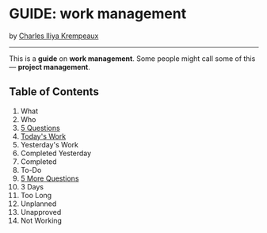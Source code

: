 # GUIDE: work management

by [Charles Iliya Krempeaux](http://changelog.ca/)

---

This is a **guide** on **work management**.
Some people might call some of this — **project management**.

## Table of Contents

1. What
2. Who
2. [5 Questions](chapters/5_questions/README.md)
3. [Today's Work](chapters/todays_work/README.md)
4. Yesterday's Work
5. Completed Yesterday
6. Completed
7. To-Do
8. [5 More Questions](chapters/5_more_questions/README.md)
9. 3 Days
10. Too Long
11. Unplanned
12. Unapproved
13. Not Working
